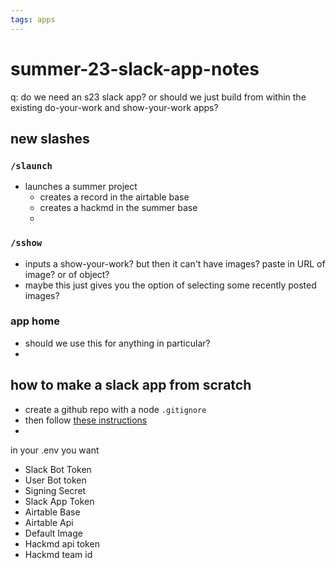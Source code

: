 ```yaml
---
tags: apps
---
```

# summer-23-slack-app-notes

q: do we need an s23 slack app? or should we just build from within the existing do-your-work and show-your-work apps?

## new slashes


### `/slaunch`

- launches a summer project
    - creates a record in the airtable base
    - creates a hackmd in the summer base
    - 

### `/sshow`

- inputs a show-your-work? but then it can't have images? paste in URL of image? or of object?
- maybe this just gives you the option of selecting some recently posted images?


### app home

- should we use this for anything in particular?
- 


## how to make a slack app from scratch

- create a github repo with a node `.gitignore`
- then follow [these instructions](https://slack.dev/bolt-js/tutorial/getting-started)
- 


in your .env you want 
* Slack Bot Token
* User Bot token
* Signing Secret
* Slack App Token
* Airtable Base
* Airtable Api
* Default Image
* Hackmd api token
* Hackmd team id
